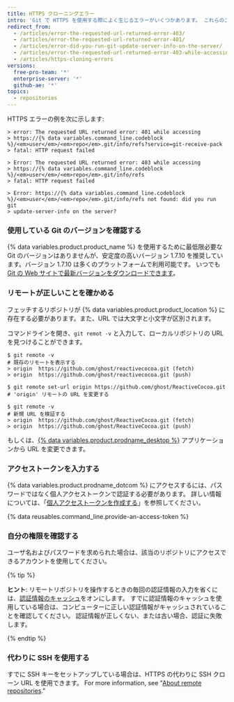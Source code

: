 ```yaml
---
title: HTTPS クローニングエラー
intro: 'Git で HTTPS を使用する際によく生じるエラーがいくつかあります。 これらのエラーは通常、古いバージョンの Git を使用しているか、もしくはリポジトリへのアクセス権を持っていないことが原因です。'
redirect_from:
  - /articles/error-the-requested-url-returned-error-403/
  - /articles/error-the-requested-url-returned-error-401/
  - /articles/error-did-you-run-git-update-server-info-on-the-server/
  - /articles/error-the-requested-url-returned-error-403-while-accessing-https-github-com-user-repo-git-info-refs/
  - /articles/https-cloning-errors
versions:
  free-pro-team: '*'
  enterprise-server: '*'
  github-ae: '*'
topics:
  - repositories
---
```


HTTPS エラーの例を次に示します:

```shell
> error: The requested URL returned error: 401 while accessing
> https://{% data variables.command_line.codeblock %}/<em>user</em>/<em>repo</em>.git/info/refs?service=git-receive-pack
> fatal: HTTP request failed
```

```shell
> Error: The requested URL returned error: 403 while accessing
> https://{% data variables.command_line.codeblock %}/<em>user</em>/<em>repo</em>.git/info/refs
> fatal: HTTP request failed
```

```shell
> Error: https://{% data variables.command_line.codeblock %}/<em>user</em>/<em>repo</em>.git/info/refs not found: did you run git
> update-server-info on the server?
```

### 使用している Git のバージョンを確認する

{% data variables.product.product_name %} を使用するために最低限必要な Git のバージョンはありませんが、安定度の高いバージョン 1.7.10 を推奨しています。バージョン 1.7.10 は多くのプラットフォームで利用可能です。 いつでも [Git の Web サイトで最新バージョンをダウンロードできます](https://git-scm.com/downloads)。

### リモートが正しいことを確かめる

フェッチするリポジトリが {% data variables.product.product_location %} に存在する必要があります。また、URL では大文字と小文字が区別されます。

コマンドラインを開き、`git remot -v` と入力して、ローカルリポジトリの URL を見つけることができます。

```shell
$ git remote -v
# 既存のリモートを表示する
> origin  https://github.com/ghost/reactivecocoa.git (fetch)
> origin  https://github.com/ghost/reactivecocoa.git (push)

$ git remote set-url origin https://github.com/ghost/ReactiveCocoa.git
# 'origin' リモートの URL を変更する

$ git remote -v
# 新規 URL を検証する
> origin  https://github.com/ghost/ReactiveCocoa.git (fetch)
> origin  https://github.com/ghost/ReactiveCocoa.git (push)
```

もしくは、[{% data variables.product.prodname_desktop %}](https://desktop.github.com/) アプリケーションから URL を変更できます。

### アクセストークンを入力する

{% data variables.product.prodname_dotcom %} にアクセスするには、パスワードではなく個人アクセストークンで認証する必要があります。 詳しい情報については、「[個人アクセストークンを作成する](/github/authenticating-to-github/creating-a-personal-access-token)」を参照してください。

{% data reusables.command_line.provide-an-access-token %}

### 自分の権限を確認する

ユーザ名およびパスワードを求められた場合は、該当のリポジトリにアクセスできるアカウントを使用してください。

{% tip %}

**ヒント**: リモートリポジトリを操作するときの毎回の認証情報の入力を省くには、[認証情報のキャッシュ](/github/getting-started-with-github/caching-your-github-credentials-in-git)をオンにします。 すでに認証情報のキャッシュを使用している場合は、コンピューターに正しい認証情報がキャッシュされていることを確認してください。 認証情報が正しくない、または古い場合、認証に失敗します。

{% endtip %}

### 代わりに SSH を使用する

すでに SSH キーをセットアップしている場合は、HTTPS の代わりに SSH クローン URL を使用できます。  For more information, see "[About remote repositories](/github/getting-started-with-github/about-remote-repositories)."
